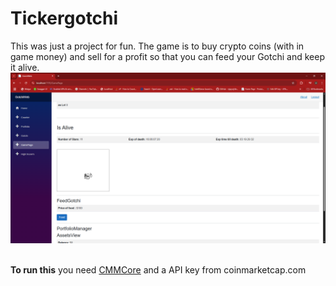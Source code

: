 # Tickergotchi
This was just a project for fun. The game is to buy crypto coins (with in game money) and sell for a profit so that you can feed your Gotchi and keep it alive.<br>
![Screenshot](https://github.com/Bolt-work/Tickergotchi/blob/master/TickerGotchiREADME.png)<br><br>

**To run this** you need [CMMCore](https://github.com/Bolt-work/CMMCore) and a API key from coinmarketcap.com

